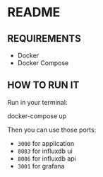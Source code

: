 # README

## REQUIREMENTS

 * Docker
 * Docker Compose

## HOW TO RUN IT

Run in your terminal:

  docker-compose up

Then you can use those ports:

 * `3000` for application
 * `8083` for influxdb ui
 * `8086` for influxdb api
 * `3001` for grafana
